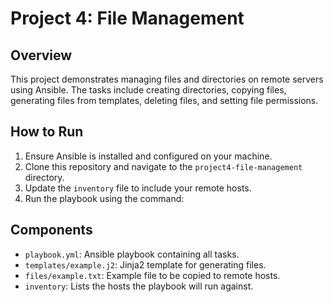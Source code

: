 # Project 4: File Management

## Overview
This project demonstrates managing files and directories on remote servers using Ansible. The tasks include creating directories, copying files, generating files from templates, deleting files, and setting file permissions.

## How to Run
1. Ensure Ansible is installed and configured on your machine.
2. Clone this repository and navigate to the `project4-file-management` directory.
3. Update the `inventory` file to include your remote hosts.
4. Run the playbook using the command:

## Components
- `playbook.yml`: Ansible playbook containing all tasks.
- `templates/example.j2`: Jinja2 template for generating files.
- `files/example.txt`: Example file to be copied to remote hosts.
- `inventory`: Lists the hosts the playbook will run against.

